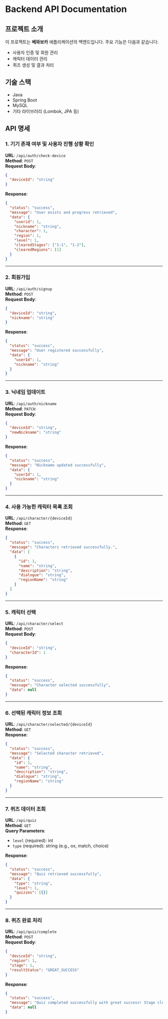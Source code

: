 # Backend API Documentation

## 프로젝트 소개
이 프로젝트는 **베와보카** 애플리케이션의 백엔드입니다. 주요 기능은 다음과 같습니다:
- 사용자 인증 및 회원 관리
- 캐릭터 데이터 관리
- 퀴즈 생성 및 결과 처리

## 기술 스택
- Java
- Spring Boot
- MySQL
- 기타 라이브러리 (Lombok, JPA 등)

## API 명세

### 1. 기기 존재 여부 및 사용자 진행 상황 확인
**URL**: `/api/auth/check-device`  
**Method**: `POST`  
**Request Body**:
```json
{
  "deviceId": "string"
}
```
**Response**:
```json
{
  "status": "success",
  "message": "User exists and progress retrieved",
  "data": {
    "userid": 1,
    "nickname": "string",
    "character": 1,
    "region": 1,
    "level": 1,
    "clearedStages": ["1-1", "1-2"],
    "clearedRegions": [1]
  }
}
```
---

### 2. 회원가입
**URL**: `/api/auth/signup`  
**Method**: `POST`  
**Request Body**:
```json
{
  "deviceId": "string",
  "nickname": "string"
}
```
**Response**:
```json
{
  "status": "success",
  "message": "User registered successfully",
  "data": {
    "userId": 1,
    "nickname": "string"
  }
}
```
---

### 3. 닉네임 업데이트
**URL**: `/api/auth/nickname`  
**Method**: `PATCH`  
**Request Body**:
```json
{
  "deviceId": "string",
  "newNickname": "string"
}
```
**Response**:
```json
{
  "status": "success",
  "message": "Nickname updated successfully",
  "data": {
    "userId": 1,
    "nickname": "string"
  }
}
```
---

### 4. 사용 가능한 캐릭터 목록 조회
**URL**: `/api/character/{deviceId}`  
**Method**: `GET`  
**Response**:
```json
{
  "status": "success",
  "message": "Characters retrieved successfully.",
  "data": [
    {
      "id": 1,
      "name": "string",
      "description": "string",
      "dialogue": "string",
      "regionName": "string"
    }
  ]
}
```
---

### 5. 캐릭터 선택
**URL**: `/api/character/select`  
**Method**: `POST`  
**Request Body**:
```json
{
  "deviceId": "string",
  "characterId": 1
}
```
**Response**:
```json
{
  "status": "success",
  "message": "Character selected successfully",
  "data": null
}
```
---

### 6. 선택된 캐릭터 정보 조회
**URL**: `/api/character/selected/{deviceId}`  
**Method**: `GET`  
**Response**:
```json
{
  "status": "success",
  "message": "Selected character retrieved",
  "data": {
    "id": 1,
    "name": "string",
    "description": "string",
    "dialogue": "string",
    "regionName": "string"
  }
}
```
---

### 7. 퀴즈 데이터 조회
**URL**: `/api/quiz`  
**Method**: `GET`  
**Query Parameters**:
- `level` (required): int  
- `type` (required): string (e.g., ox, match, choice)

**Response**:
```json
{
  "status": "success",
  "message": "Quiz retrieved successfully",
  "data": {
    "type": "string",
    "level": 1,
    "quizzes": [{}]
  }
}
```
---

### 8. 퀴즈 완료 처리
**URL**: `/api/quiz/complete`  
**Method**: `POST`  
**Request Body**:
```json
{
  "deviceId": "string",
  "region": 1,
  "stage": 1,
  "resultStatus": "GREAT_SUCCESS"
}
```
**Response**:
```json
{
  "status": "success",
  "message": "Quiz completed successfully with great success! Stage cleared.",
  "data": null
}
```
